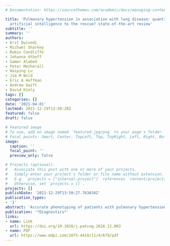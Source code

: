 ```yaml
---
# Documentation: https://sourcethemes.com/academic/docs/managing-content/

title: 'Pulmonary hypertension in association with lung disease: quantitative CT and
  artificial intelligence to the rescue? state-of-the-art review'
subtitle: ''
summary: ''
authors:
- Krit Dwivedi
- Michael Sharkey
- Robin Condliffe
- Johanna Uthoff
- Samer Alabed
- Peter Metherall
- Haiping Lu
- Jim M Wild
- Eric A Hoffman
- Andrew Swift
- David Kiely
tags: []
categories: []
date: '2021-04-01'
lastmod: 2021-12-29T13:50:28Z
featured: false
draft: false

# Featured image
# To use, add an image named `featured.jpg/png` to your page's folder.
# Focal points: Smart, Center, TopLeft, Top, TopRight, Left, Right, BottomLeft, Bottom, BottomRight.
image:
  caption: ''
  focal_point: ''
  preview_only: false

# Projects (optional).
#   Associate this post with one or more of your projects.
#   Simply enter your project's folder or file name without extension.
#   E.g. `projects = ["internal-project"]` references `content/project/deep-learning/index.md`.
#   Otherwise, set `projects = []`.
projects: []
publishDate: '2021-12-29T13:50:27.763634Z'
publication_types:
- '2'
abstract: 'Accurate phenotyping of patients with pulmonary hypertension (PH) is an integral part of informing disease classification, treatment, and prognosis. The impact of lung disease on PH outcomes and response to treatment remains a challenging area with limited progress. Imaging with computed tomography (CT) plays an important role in patients with suspected PH when assessing for parenchymal lung disease, however, current assessments are limited by their semi-qualitative nature. Quantitative chest-CT (QCT) allows numerical quantification of lung parenchymal disease beyond subjective visual assessment. This has facilitated advances in radiological assessment and clinical correlation of a range of lung diseases including emphysema, interstitial lung disease, and coronavirus disease 2019 (COVID-19). Artificial Intelligence approaches have the potential to facilitate rapid quantitative assessments. Benefits of cross-sectional imaging include ease and speed of scan acquisition, repeatability and the potential for novel insights beyond visual assessment alone. Potential clinical benefits include improved phenotyping and prediction of treatment response and survival. Artificial intelligence approaches also have the potential to aid more focused study of pulmonary arterial hypertension (PAH) therapies by identifying more homogeneous subgroups of patients with lung disease. This state-of-the-art review summarizes recent QCT developments and potential applications in patients with PH with a focus on lung disease.'
publication: '*Diagnostics*'
links:
- name: Link
  url: https://doi.org/10.1016/j.patcog.2018.12.003
- name: PDF
  url: https://www.mdpi.com/2075-4418/11/4/679/pdf
---
```

